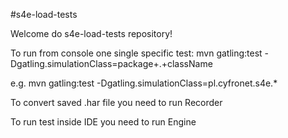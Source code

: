 #s4e-load-tests

Welcome do s4e-load-tests repository!

To run from console one single specific test: mvn gatling:test -Dgatling.simulationClass=package+.+className

e.g. mvn gatling:test -Dgatling.simulationClass=pl.cyfronet.s4e.*

To convert saved .har file you need to run Recorder

To run test inside IDE you need to run Engine